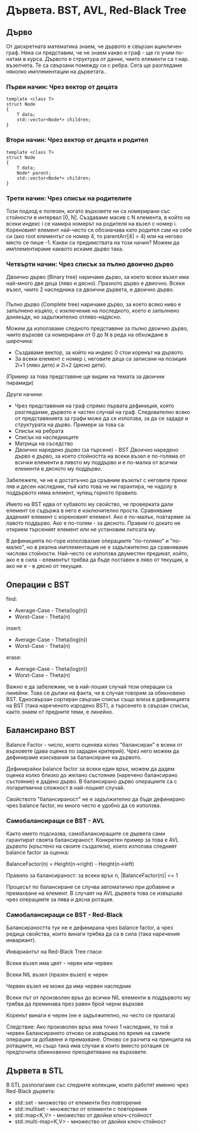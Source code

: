 # Дървета. BST, AVL, Red-Black Tree
## Дърво
От дискретната математика знаем, че дървото е свързан ацикличен граф. Нека си представим, че не знаем какво е граф - ще го учим по-натам в курса. Дървото е структура от данни, чиито елементи са т.нар. възелчета. Те са свързани помежду си с ребра. Сега ще разгледаме няколко имплементации на дърветата..

### Първи начин: Чрез вектор от децата
```
template <class T>
struct Node
{
    T data;
    std::vector<Node*> children;
}
```
### Втори начин: Чрез вектор от децата и родител
```
template <class T>
struct Node
{
    T data;
    Node* parent;
    std::vector<Node*> children;
}
```
### Трети начин: Чрез списък на родителите
Този подход е полезен, когато върховете ни са номерирани със стойности в интервал [0, N]. Създаваме масив с N елемента, в който на всеки индекс i се намира номерът на родителя на възел с номер i. Кореновият елемент най-често се обозначава като родител сам на себе си (ако root елементът се номер 4, то parentArr[4] = 4) или на негово място се пише -1. Какви са предимствата на този начин? Можем да имплементираме каквото искаме дърво така.

### Четвърти начин: Чрез списък за пълно двоично дърво
Двоично дърво (Binary tree) наричаме дърво, за което всеки възел има най-много две деца (ляво и дясно). Празното дърво е двиочно. Всеки възел, чиито 2 наследника са двоични дървета, е двоично дърво.
### 
Пълно дърво (Complete tree) наричаме дърво, за което всяко ниво е запълнено изцяло, с изключение на последното, което е запълнено донякъде, но задължително отляво-надясно.

Можем да използваме следното представяне за пълно двоично дърво, чиито върхове са номерирани от 0 до N в реда на обхождане в широчина:
* Създаваме вектор, за който на индекс 0 стои коренът на дървото.
* За всеки елемент с номер i, неговите деца са записани на позиции 2i+1 (ляво дете) и 2i+2 (дясно дете).

(Пример за това представяне ще видим на темата за двоични пирамиди)

Други начини:
* Чрез представяния на граф спрямо първата дефиниция, която разгледахме, дървото е частен случай на граф. Следователно всяко от представянията за графи може да се използва, за да се зададе и структурата на дърво. Примери за това са:
*   Списък на ребрата
*   Списък на наследниците
*   Матрица на съседство
* Двоично наредено дърво (за търсене) - BST
Двоично наредено дърво е дърво, за което стойността на всеки възел е по-голяма от всички елементи в лявото му поддърво и е по-малка от всички елементи в дясното му поддърво.

Забележете, че не е достатъчно да сръвним възелът с неговите преки ляв и десен наследник, тъй като това не ни гарантира, че надолу в поддървото няма елемент, чупещ горното правило.

Името на BST идва от хубавото му свойство, че проверката дали елемент се съдържа в него е изключително проста. Сравняваме даденият елемент с кореновият елемент. Ако е по-малък, повтаряме за лавото поддърво. Ако е по-голям - за дясното. Правим го докато не открием търсеният елемент или не установим липсата му.

В дефиницията по-горе използвахме операциите "по-голямо" и "по-малко", но в реална имплементация не е задължително да сравняваме числови стойности. Най-често се използва двуместен предикат, който, ако е в сила - елементът трябва да бъде поставен в ляво от текущия, а ако не е - в дясно от текущия.

## Операции с BST

find:
* Average-Case - Theta(log(n))
* Worst-Case - Theta(n)

insert:
* Average-Case - Theta(log(n))
* Worst-Case - Theta(n)

erase:
* Average-Case - Theta(log(n))
* Worst-Case - Theta(n)

Важно е да забележим, че в най-лошия случай тези операции са линейни. Това се дължи на факта, че в случая говорим за обикновено BST. Едносвързан сортиран свързан списък също влиза в дефиницията на BST (така нареченото изродено BST), а търсенето в свързан списък, както знаем от предните теми, е линейно.

## Балансирано BST
Balance Factor - число, което оценява колко "балансиран" е всеки от върховете (дава оценка по зададен критерий). Чрез него можем да дефинираме изисквания за балансиране на дървото.

Дефинирайки balance factor за всеки един връх, можем да дадем оценка колко близко до желано състояние (наречено балансирано състояние) е дадено дърво. В балансирано дърво операциите са с логаритмична сложност в най-лошият случай.

Свойството "балансираност" не е задължително да бъде дефинирано чрез balance factor, но много често е удобно да се използва.

### Самобалансиращи се BST - AVL
Както името подсказва, самобалансиращите се дървета сами гарантират своята балансираност. Конкретен пример за това е AVL дървото (кръстено на своите създатели), което използва следният balance factor за оценка:

BalanceFactor(n) = Height(n->right) - Height(n->left)

Правило за балансираност: за всеки връх n, |BalanceFactor(n)| <= 1

Процесът по балансиране се случва автоматично при добавяне и премахване на елемент. В случаят на AVL дървета това се извършва чрез операциите за лява и дясна ротация.

### Самобалансиращи се BST - Red-Black
Балансираността тук не е дефинирана чрез balance factor, а чрез редица свойства, които винаги трябва да са в сила (така наречения инвариант).

Инвариантът на Red-Black Tree гласи:

Всеки възел има цвят - черен или червен

Всеки NIL възел (празен възел) е черен

Червен възел не може да има червен наследник

Всеки път от произволен връх до всички NIL елементи в поддървото му трябва да преминава през равен брой черни върхове

Коренът винаги е черен (не е задължително, но често се прилага)

Следствие: Ако произволен връх има точно 1 наследник, то той е червен
Балансирането отново се извършва по време на самите операции за добавяне и премахване. Отново се разчита на принципа на ротациите, но също така има случаи в които вместо ротация се предпочита обикновенно преоцветяване на върховете.

## Дървета в STL
В STL разполагаме със следните колекции, които работят именно чрез Red-Black дървета:
* std::set<T> - множество от елементи без повторение
* std::multiset<T> - множество от елементи с повторение
* std::map<K,V> - множество от двойки ключ-стойност
* std::multi-map<K,V> - множество от двойки ключ-стойност
